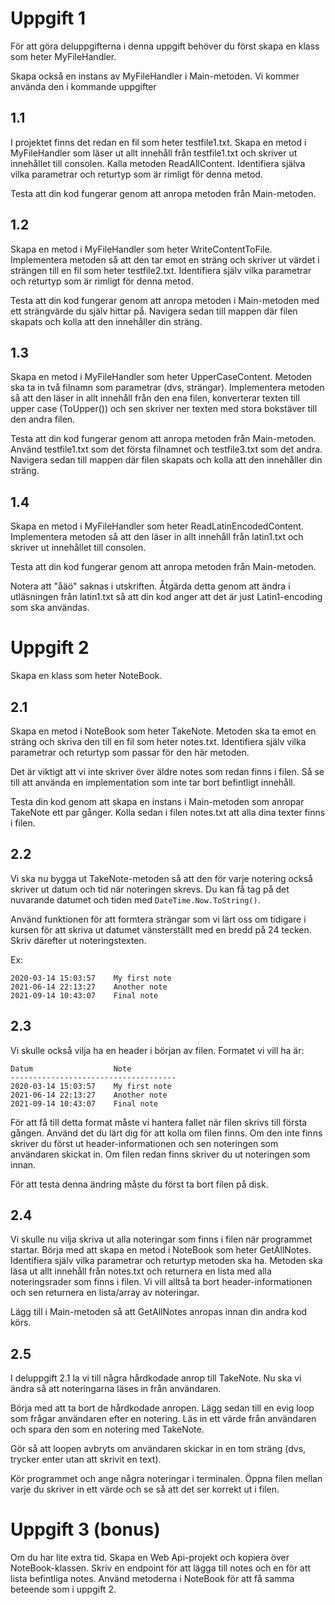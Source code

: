 # Uppgift 1
För att göra deluppgifterna i denna uppgift behöver du först skapa
en klass som heter MyFileHandler.

Skapa också en instans av MyFileHandler i Main-metoden. Vi kommer
använda den i kommande uppgifter

## 1.1
I projektet finns det redan en fil som heter testfile1.txt. Skapa en
metod i MyFileHandler som läser ut allt innehåll från testfile1.txt
och skriver ut innehållet till consolen. Kalla metoden ReadAllContent.
Identifiera själva vilka parametrar och returtyp som är rimligt för
denna metod.

Testa att din kod fungerar genom att anropa metoden från Main-metoden.

## 1.2
Skapa en metod i MyFileHandler som heter WriteContentToFile.
Implementera metoden så att den tar emot en sträng och skriver ut
värdet i strängen till en fil som heter testfile2.txt. Identifiera
själv vilka parametrar och returtyp som är rimligt för denna metod.

Testa att din kod fungerar genom att anropa metoden i Main-metoden
med ett strängvärde du själv hittar på. Navigera sedan till mappen
där filen skapats och kolla att den innehåller din sträng.

## 1.3
Skapa en metod i MyFileHandler som heter UpperCaseContent. Metoden
ska ta in två filnamn som parametrar (dvs, strängar). Implementera
metoden så att den läser in allt innehåll från den ena filen,
konverterar texten till upper case (ToUpper()) och sen skriver ner
texten med stora bokstäver till den andra filen.

Testa att din kod fungerar genom att anropa metoden från Main-metoden.
Använd testfile1.txt som det första filnamnet och testfile3.txt som
det andra. Navigera sedan till mappen där filen skapats och kolla att
den innehåller din sträng.

## 1.4
Skapa en metod i MyFileHandler som heter ReadLatinEncodedContent.
Implementera metoden så att den läser in allt innehåll från
latin1.txt och skriver ut innehållet till consolen.

Testa att din kod fungerar genom att anropa metoden från Main-metoden.

Notera att "åäö" saknas i utskriften. Åtgärda detta genom att ändra i
utläsningen från latin1.txt så att din kod anger att det är just
Latin1-encoding som ska användas.

# Uppgift 2
Skapa en klass som heter NoteBook.

## 2.1
Skapa en metod i NoteBook som heter TakeNote. Metoden ska ta emot
en sträng och skriva den till en fil som heter notes.txt. Identifiera
själv vilka parametrar och returtyp som passar för den här metoden.

Det är viktigt att vi inte skriver över äldre notes som redan finns i
filen. Så se till att använda en implementation som inte tar bort
befintligt innehåll.

Testa din kod genom att skapa en instans i Main-metoden som anropar
TakeNote ett par gånger. Kolla sedan i filen notes.txt att alla dina
texter finns i filen.

## 2.2
Vi ska nu bygga ut TakeNote-metoden så att den för varje notering
också skriver ut datum och tid när noteringen skrevs. Du kan få tag
på det nuvarande datumet och tiden med ```DateTime.Now.ToString()```.

Använd funktionen för att formtera strängar som vi lärt oss om
tidigare i kursen för att skriva ut datumet vänsterställt med en
bredd på 24 tecken. Skriv därefter ut noteringstexten.

Ex:
```
2020-03-14 15:03:57    My first note
2021-06-14 22:13:27    Another note
2021-09-14 10:43:07    Final note
```

## 2.3
Vi skulle också vilja ha en header i början av filen. Formatet vi
vill ha är:

```
Datum                  Note
-------------------------------------
2020-03-14 15:03:57    My first note
2021-06-14 22:13:27    Another note
2021-09-14 10:43:07    Final note
```

För att få till detta format måste vi hantera fallet när filen skrivs
till första gången. Använd det du lärt dig för att kolla om filen
finns. Om den inte finns skriver du först ut header-informationen och
sen noteringen som användaren skickat in. Om filen redan finns
skriver du ut noteringen som innan.

För att testa denna ändring måste du först ta bort filen på disk.

## 2.4
Vi skulle nu vilja skriva ut alla noteringar som finns i filen när
programmet startar. Börja med att skapa en metod i NoteBook som heter
GetAllNotes. Identifiera själv vilka parametrar och returtyp metoden
ska ha. Metoden ska läsa ut allt innehåll från notes.txt och returnera
en lista med alla noteringsrader som finns i filen. Vi vill alltså ta
bort header-informationen och sen returnera en lista/array av
noteringar.

Lägg till i Main-metoden så att GetAllNotes anropas innan din andra
kod körs.

## 2.5
I deluppgift 2.1 la vi till några hårdkodade anrop till TakeNote.
Nu ska vi ändra så att noteringarna läses in från användaren.

Börja med att ta bort de hårdkodade anropen. Lägg sedan till en evig
loop som frågar användaren efter en notering. Läs in ett värde från
användaren och spara den som en notering med TakeNote.

Gör så att loopen avbryts om användaren skickar in en tom sträng
(dvs, trycker enter utan att skrivit en text).

Kör programmet och ange några noteringar i terminalen. Öppna filen
mellan varje du skriver in ett värde och se så att det ser korrekt ut
i filen.

# Uppgift 3 (bonus)
Om du har lite extra tid. Skapa en Web Api-projekt och kopiera över
NoteBook-klassen. Skriv en endpoint för att lägga till notes och
en för att lista befintliga notes. Använd metoderna i NoteBook för
att få samma beteende som i uppgift 2.
